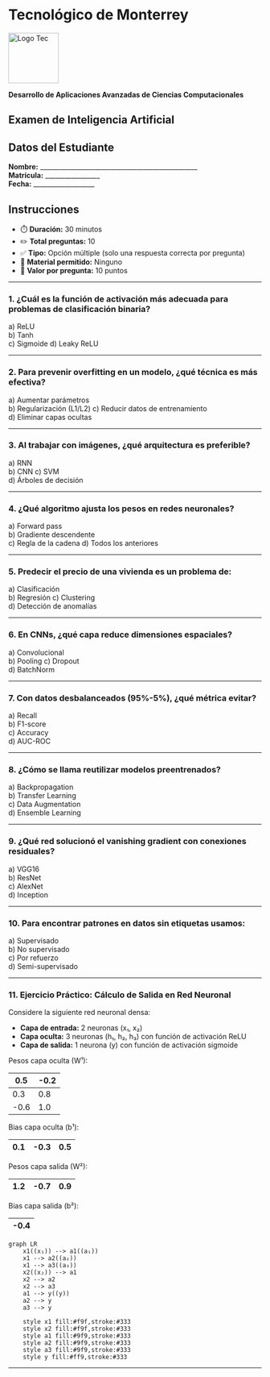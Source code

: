 # Tecnológico de Monterrey  
<img src="https://upload.wikimedia.org/wikipedia/commons/thumb/4/47/Logo_del_ITESM.svg/1200px-Logo_del_ITESM.svg.png" alt="Logo Tec" width="100cm" height="100cm" /> 

**Desarrollo de Aplicaciones Avanzadas de Ciencias Computacionales**  

## Examen de Inteligencia Artificial

## Datos del Estudiante
**Nombre:** _________________________________________________  
**Matrícula:** _________________  
**Fecha:** ___________________  

## Instrucciones
- ⏱️ **Duración:** 30 minutos
- ✏️ **Total preguntas:** 10
- ✅ **Tipo:** Opción múltiple (solo una respuesta correcta por pregunta)
- 📝 **Material permitido:** Ninguno
- 📌 **Valor por pregunta:** 10 puntos

---

### 1. ¿Cuál es la función de activación más adecuada para problemas de clasificación binaria?
a) ReLU  
b) Tanh  
c) Sigmoide 
d) Leaky ReLU

---

### 2. Para prevenir overfitting en un modelo, ¿qué técnica es más efectiva?
a) Aumentar parámetros  
b) Regularización (L1/L2)
c) Reducir datos de entrenamiento  
d) Eliminar capas ocultas

---

### 3. Al trabajar con imágenes, ¿qué arquitectura es preferible?
a) RNN  
b) CNN
c) SVM  
d) Árboles de decisión

---

### 4. ¿Qué algoritmo ajusta los pesos en redes neuronales?
a) Forward pass  
b) Gradiente descendente  
c) Regla de la cadena 
d) Todos los anteriores

---

### 5. Predecir el precio de una vivienda es un problema de:
a) Clasificación  
b) Regresión 
c) Clustering  
d) Detección de anomalías

---

### 6. En CNNs, ¿qué capa reduce dimensiones espaciales?
a) Convolucional  
b) Pooling 
c) Dropout  
d) BatchNorm

---

### 7. Con datos desbalanceados (95%-5%), ¿qué métrica evitar?
a) Recall  
b) F1-score  
c) Accuracy  
d) AUC-ROC

---

### 8. ¿Cómo se llama reutilizar modelos preentrenados?
a) Backpropagation  
b) Transfer Learning  
c) Data Augmentation  
d) Ensemble Learning

---

### 9. ¿Qué red solucionó el vanishing gradient con conexiones residuales?
a) VGG16  
b) ResNet  
c) AlexNet  
d) Inception

---

### 10. Para encontrar patrones en datos sin etiquetas usamos:
a) Supervisado  
b) No supervisado  
c) Por refuerzo  
d) Semi-supervisado

---

### 11. Ejercicio Práctico: Cálculo de Salida en Red Neuronal
Considere la siguiente red neuronal densa:
- **Capa de entrada:** 2 neuronas (x₁, x₂)
- **Capa oculta:** 3 neuronas (h₁, h₂, h₃) con función de activación ReLU
- **Capa de salida:** 1 neurona (y) con función de activación sigmoide

Pesos capa oculta (W¹): 

|0.5 |-0.2| 
|-|-|
|0.3|0.8|           
|-0.6|1.0|  

Bias capa oculta (b¹): 

| 0.1  | -0.3  | 0.5  |
|---|---|---|

Pesos capa salida (W²): 

| 1.2  | -0.7  | 0.9  |
|---|---|---|

Bias capa salida (b²): 

| -0.4  |
|---|

```mermaid
graph LR
    x1((x₁)) --> a1((a₁))
    x1 --> a2((a₂))
    x1 --> a3((a₃))
    x2((x₂)) --> a1
    x2 --> a2
    x2 --> a3
    a1 --> y((y))
    a2 --> y
    a3 --> y
    
    style x1 fill:#f9f,stroke:#333
    style x2 fill:#f9f,stroke:#333
    style a1 fill:#9f9,stroke:#333
    style a2 fill:#9f9,stroke:#333
    style a3 fill:#9f9,stroke:#333
    style y fill:#ff9,stroke:#333
```

---
